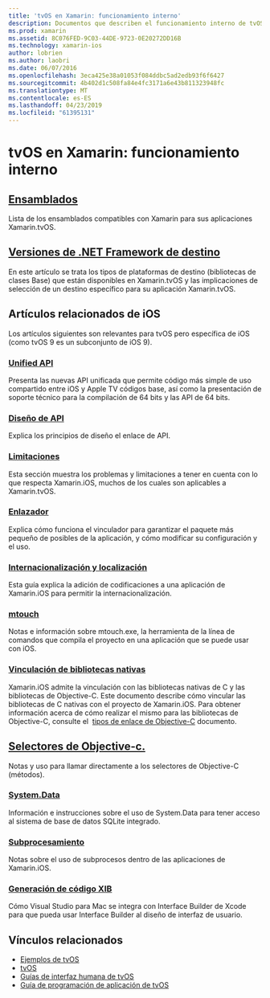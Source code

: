 ```yaml
---
title: 'tvOS en Xamarin: funcionamiento interno'
description: Documentos que describen el funcionamiento interno de tvOS en Xamarin, que se basa en Xamarin.iOS. Contenido de vínculo describe los ensamblados, plataformas de destino y relacionados con los conceptos de iOS.
ms.prod: xamarin
ms.assetid: 8C076FED-9C03-44DE-9723-0E20272DD16B
ms.technology: xamarin-ios
author: lobrien
ms.author: laobri
ms.date: 06/07/2016
ms.openlocfilehash: 3eca425e38a01053f084ddbc5ad2edb93f6f6427
ms.sourcegitcommit: 4b402d1c508fa84e4fc3171a6e43b811323948fc
ms.translationtype: MT
ms.contentlocale: es-ES
ms.lasthandoff: 04/23/2019
ms.locfileid: "61395131"
---
```

# <a name="tvos-in-xamarin-internals"></a>tvOS en Xamarin: funcionamiento interno 

##  <a name="assembliesiostvosinternalsassembliesmd"></a>[Ensamblados](~/ios/tvos/internals/assemblies.md)

Lista de los ensamblados compatibles con Xamarin para sus aplicaciones Xamarin.tvOS.

##  <a name="target-frameworksiostvosinternalsframeworksmd"></a>[Versiones de .NET Framework de destino](~/ios/tvos/internals/frameworks.md)

En este artículo se trata los tipos de plataformas de destino (bibliotecas de clases Base) que están disponibles en Xamarin.tvOS y las implicaciones de selección de un destino específico para su aplicación Xamarin.tvOS.

## <a name="related-ios-articles"></a>Artículos relacionados de iOS

Los artículos siguientes son relevantes para tvOS pero específica de iOS (como tvOS 9 es un subconjunto de iOS 9).

###  <a name="unified-apicross-platformmaciosunifiedindexmd"></a>[Unified API](~/cross-platform/macios/unified/index.md)

Presenta las nuevas API unificada que permite código más simple de uso compartido entre iOS y Apple TV códigos base, así como la presentación de soporte técnico para la compilación de 64 bits y las API de 64 bits.  

###  <a name="api-designiosinternalsapi-designindexmd"></a>[Diseño de API](~/ios/internals/api-design/index.md)

Explica los principios de diseño el enlace de API.

###  <a name="limitationsiosinternalslimitationsmd"></a>[Limitaciones](~/ios/internals/limitations.md)

Esta sección muestra los problemas y limitaciones a tener en cuenta con lo que respecta Xamarin.iOS, muchos de los cuales son aplicables a Xamarin.tvOS.

###  <a name="linkeriosdeploy-testlinkermd"></a>[Enlazador](~/ios/deploy-test/linker.md)

Explica cómo funciona el vinculador para garantizar el paquete más pequeño de posibles de la aplicación, y cómo modificar su configuración y el uso.

###  <a name="localization-and-internationalizationiosapp-fundamentalslocalizationindexmd"></a>[Internacionalización y localización](~/ios/app-fundamentals/localization/index.md)

Esta guía explica la adición de codificaciones a una aplicación de Xamarin.iOS para permitir la internacionalización.

###  <a name="mtouchiosdeploy-testmtouchmd"></a>[mtouch](~/ios/deploy-test/mtouch.md)

Notas e información sobre mtouch.exe, la herramienta de la línea de comandos que compila el proyecto en una aplicación que se puede usar con iOS.

###  <a name="linking-native-librariesiosplatformnative-interopmd"></a>[Vinculación de bibliotecas nativas](~/ios/platform/native-interop.md)

Xamarin.iOS admite la vinculación con las bibliotecas nativas de C y las bibliotecas de Objective-C. Este documento describe cómo vincular las bibliotecas de C nativas con el proyecto de Xamarin.iOS. Para obtener información acerca de cómo realizar el mismo para las bibliotecas de Objective-C, consulte el&nbsp; [tipos de enlace de Objective-C](~/ios/platform/binding-objective-c/index.md)&nbsp;documento.

##  <a name="objective-c-selectorsiosinternalsobjective-c-selectorsmd"></a>[Selectores de Objective-c.](~/ios/internals/objective-c-selectors.md)

Notas y uso para llamar directamente a los selectores de Objective-C (métodos).

###  <a name="systemdataiosdata-cloudsystemdatamd"></a>[System.Data](~/ios/data-cloud/system.data.md)

Información e instrucciones sobre el uso de System.Data para tener acceso al sistema de base de datos SQLite integrado.

###  <a name="threadingiosapp-fundamentalsthreadingmd"></a>[Subprocesamiento](~/ios/app-fundamentals/threading.md)

Notas sobre el uso de subprocesos dentro de las aplicaciones de Xamarin.iOS.

###  <a name="xib-code-generationiosinternalsxib-code-generationmd"></a>[Generación de código XIB](~/ios/internals/xib-code-generation.md)

Cómo Visual Studio para Mac se integra con Interface Builder de Xcode para que pueda usar Interface Builder al diseño de interfaz de usuario.

## <a name="related-links"></a>Vínculos relacionados

- [Ejemplos de tvOS](https://developer.xamarin.com/samples/tvos/all/)
- [tvOS](https://developer.apple.com/tvos/)
- [Guías de interfaz humana de tvOS](https://developer.apple.com/tvos/human-interface-guidelines/)
- [Guía de programación de aplicación de tvOS](https://developer.apple.com/library/prerelease/tvos/documentation/General/Conceptual/AppleTV_PG/)
